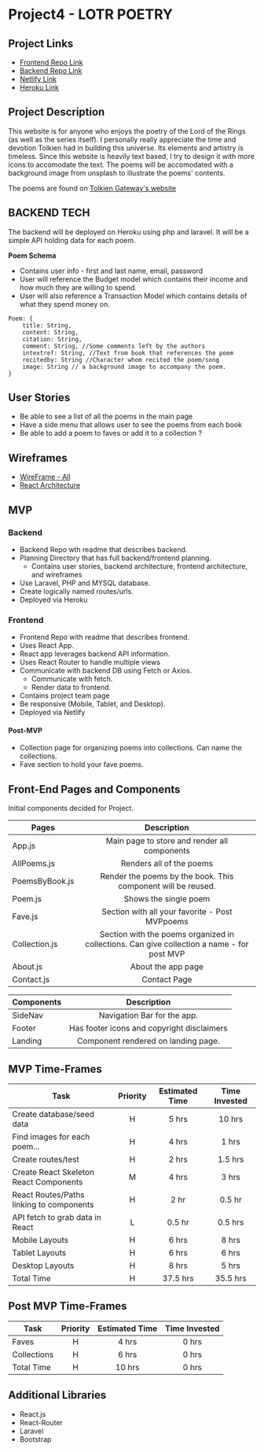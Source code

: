 # Project4 - LOTR POETRY

## Project Links

- [Frontend Repo Link](https://github.com/aria414/seir-proj4-frontend)
- [Backend Repo Link](https://github.com/aria414/seir-proj4-backend)
- [Netlify Link](https://seir04-lotrpoems.netlify.app/)
- [Heroku Link](https://lotrpoem-api.herokuapp.com/api/poem)

## Project Description

This website is for anyone who enjoys the poetry of the Lord of the Rings (as well as the series itself). I personally really appreciate the time and devotion Tolkien had in building this universe. Its elements and artistry is timeless. Since this website is heavily text based, I try to design it with more icons to accomodate the text. The poems will be accomodated with a background image from unsplash to illustrate the poems' contents.

The poems are found on [Tolkien Gateway's website](http://tolkiengateway.net/wiki/Poems_in_The_Lord_of_the_Rings)

## BACKEND TECH

The backend will be deployed on Heroku using php and laravel. It will be a simple API holding data for each poem.

**Poem Schema**

- Contains user info - first and last name, email, password
- User will reference the Budget model which contains their income and how much they are willing to spend.
- User will also reference a Transaction Model which contains details of what they spend money on.

```
Poem: {
    title: String,
    content: String,
    citation: String,
    comment: String, //Some comments left by the authors
    intextref: String, //Text from book that references the poem
    recitedby: String //Character whom recited the poem/song
    image: String // a background image to accompany the poem.
}
```

## User Stories

- Be able to see a list of all the poems in the main page
- Have a side menu that allows user to see the poems from each book
- Be able to add a poem to faves or add it to a collection ?

## Wireframes

- [WireFrame - All](https://drive.google.com/drive/folders/1wACumFdsFefyu15nwQ9fH9LVvlCAWUI3?usp=sharing)
- [React Architecture](https://docs.google.com/drawings/d/1w6gFNLqSF1zRtB3H0xO_nhYB9-gGHkPiYVYqv1_nVWQ/edit?usp=sharing)

## MVP

### Backend

- Backend Repo wth readme that describes backend.
- Planning Directory that has full backend/frontend planning.
  - Contains user stories, backend architecture, frontend architecture, and wireframes
- Use Laravel, PHP and MYSQL database.
- Create logically named routes/urls.
- Deployed via Heroku

### Frontend

- Frontend Repo with readme that describes frontend.
- Uses React App.
- React app leverages backend API information.
- Uses React Router to handle multiple views
- Communicate with backend DB using Fetch or Axios.
  - Communicate with fetch.
  - Render data to frontend.
- Contains project team page
- Be responsive (Mobile, Tablet, and Desktop).
- Deployed via Netlify

#### Post-MVP

- Collection page for organizing poems into collections. Can name the collections.
- Fave section to hold your fave poems.

## Front-End Pages and Components

Initial components decided for Project.

| Pages          |                                        Description                                         |
| -------------- | :----------------------------------------------------------------------------------------: |
| App.js         |                        Main page to store and render all components                        |
| AllPoems.js    |                                  Renders all of the poems                                  |
| PoemsByBook.js |                Render the poems by the book. This component will be reused.                |
| Poem.js        |                                   Shows the single poem                                    |
| Fave.js        |                       Section with all your favorite - Post MVPpoems                       |
| Collection.js  | Section with the poems organized in collections. Can give collection a name - for post MVP |
| About.js       |                                     About the app page                                     |
| Contact.js     |                                        Contact Page                                        |

| Components |                Description                 |
| ---------- | :----------------------------------------: |
| SideNav    |        Navigation Bar for the app.         |
| Footer     | Has footer icons and copyright disclaimers |
| Landing    |    Component rendered on landing page.     |

## MVP Time-Frames

| Task                                     | Priority | Estimated Time | Time Invested |
| ---------------------------------------- | :------: | :------------: | :-----------: |
| Create database/seed data                |    H     |     5 hrs      |    10 hrs     |
| Find images for each poem...             |    H     |     4 hrs      |     1 hrs     |
| Create routes/test                       |    H     |     2 hrs      |    1.5 hrs    |
| Create React Skeleton React Components   |    M     |     4 hrs      |     3 hrs     |
| React Routes/Paths linking to components |    H     |      2 hr      |    0.5 hr     |
| API fetch to grab data in React          |    L     |     0.5 hr     |    0.5 hrs    |
| Mobile Layouts                           |    H     |     6 hrs      |     8 hrs     |
| Tablet Layouts                           |    H     |     6 hrs      |     6 hrs     |
| Desktop Layouts                          |    H     |     8 hrs      |     5 hrs     |
| Total Time                               |    H     |    37.5 hrs    |   35.5 hrs    |

## Post MVP Time-Frames

| Task        | Priority | Estimated Time | Time Invested |
| ----------- | :------: | :------------: | :-----------: |
| Faves       |    H     |     4 hrs      |     0 hrs     |
| Collections |    H     |     6 hrs      |     0 hrs     |
| Total Time  |    H     |     10 hrs     |     0 hrs     |

## Additional Libraries

- React.js
- React-Router
- Laravel
- Bootstrap
